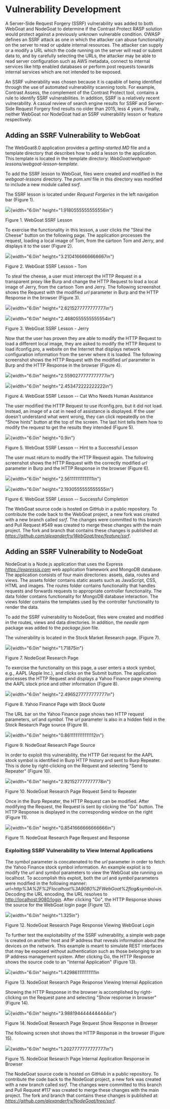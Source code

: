 # Vulnerability Development

A Server-Side Request Forgery (SSRF) vulnerability was added to both
WebGoat and NodeGoat to determine if the Contrast Protect RASP solution
would protect against a previously unknown vulnerable condition. OWASP defines an SSRF attack as one in which the attacker can abuse functionality on the server to read
or update internal resources. The attacker can supply or a modify a URL
which the code running on the server will read or submit data to, and by
carefully selecting the URLs, the attacker may be able to read server
configuration such as AWS metadata, connect to internal services like
http enabled databases or perform post requests towards internal
services which are not intended to be exposed.

An SSRF vulnerability was chosen because it is capable of being
identified through the use of automated vulnerability scanning tools.
For example, Contrast Assess, the complement of the Contrast Protect
tool, contains a rule to identify SSRF vulnerabilities. In addition,
SSRF is a relatively recent vulnerability. A casual review of search
engine results for SSRF and Server-Side Request Forgery find results no
older than 2015, less 4 years. Finally, neither WebGoat nor NodeGoat had
an SSRF vulnerability lesson or feature respectively.

## Adding an SSRF Vulnerability to WebGoat

The WebGoat8.0 application provides a *getting-started.MD* file and a
template directory that describes how to add a lesson to the
application. This template is located in the template directory:
*WebGoat/webgoat-lessons/webgoat-lesson-template*.

To add the SSRF lesson to WebGoat, files were created and modified in
the *webgoat-lessons* directory. The *pom.xml* file in this directory
was modified to include a new module called *ssrf*.

The SSRF lesson is located under *Request Forgeries* in the left navigation bar (Figure 1).

![](images/WG_WebGoat_SSRF_Lesson_Figure_1.png){width="6.0in" height="1.9180555555555556in"}

Figure 1. WebGoat SSRF Lesson

To exercise the functionality in this lesson, a user clicks the "Steal
the Cheese" button on the following page. The application processes the
request, loading a local image of Tom, from the cartoon Tom and Jerry,
and displays it to the user (Figure 2).

![](images/WG_WebGoat_SSRF_Lesson-Tom_Figure_2.png){width="6.0in" height="3.2104166666666667in"}

Figure 2. WebGoat SSRF Lesson - Tom

To steal the cheese, a user must intercept the HTTP Request in a
transparent proxy like Burp and change the HTTP Request to load a local
image of Jerry, from the cartoon Tom and Jerry. The following screenshot
shows the Request with the modified *url* parameter in Burp and the HTTP
Response in the browser (Figure 3).

![](images/WG_WebGoat_SSRF_Lesson-Jerry_HTTP_Response_Figure_3.png){width="6.0in" height="2.6215277777777777in"}

![](images/WG_WebGoat_SSRF_Lesson-Jerry_Figure_3.png){width="6.0in" height="2.4680555555555554in"}

Figure 3. WebGoat SSRF Lesson - Jerry

Now that the user has proven they are able to modify the HTTP Request to
load a different local image, they are asked to modify the HTTP Request
to load ifconfig.pro, a website on the Internet that displays network
configuration information from the server where it is loaded. The
following screenshot shows the HTTP Request with the modified *url*
parameter in Burp and the HTTP Response in the browser (Figure 4).

![](images/WG_WebGoat_SSRF_Lesson-Cat_HTTP_Request_Figure_4.png){width="6.0in" height="2.5590277777777777in"}

![](images/WG_WebGoat_SSRF_Lesson-Cat_Who_Needs_Human_Assistance_Figure_4.png){width="6.0in" height="2.453472222222222in"}

Figure 4. WebGoat SSRF Lesson -- Cat Who Needs Human Assistance

The user modified the HTTP Request to use ifconfig.pro, but it did not
load. Instead, an image of a cat in need of assistance is displayed. If the user
doesn't understand what went wrong, they can click repeatedly on the
"Show hints" button at the top of the screen. The last hint tells them
how to modify the request to get the results they intended (Figure 5).

![](images/WG_WebGoat_Lesson_Hint_to_a_Successful_Lesson_Figure_5.png){width="6.0in" height="0.9in"}

Figure 5. WebGoat SSRF Lesson -- Hint to a Successful Lesson

The user must return to modify the HTTP Request again. The following
screenshot shows the HTTP Request with the correctly modified *url*
parameter in Burp and the HTTP Response in the browser (Figure 6).

![](images/WG_WebGoat_Lesson_Successful_Completion_HTTP_Request_Figure_6.png){width="6.0in" height="2.561111111111111in"}

![](images/WG_WebGoat_Lesson_Successful_Completion_Figure_6.png){width="6.0in" height="2.1930555555555555in"}

Figure 6. WebGoat SSRF Lesson -- Successful Completion

The WebGoat source code is hosted on GitHub in a public
repository. To contribute the code back to the WebGoat project, a new
fork was created with a new branch called *ssrf*. The changes were
committed to this branch and Pull Request \#549 was created to merge
these changes with the main project. The fork and branch that contains
these changes is published at:
*https://github.com/alexanderfry/WebGoat/tree/feature/ssrf*.

## Adding an SSRF Vulnerability to NodeGoat

NodeGoat is a Node.js application that uses the Express
*<https://expressjs.com>* web application framework and MongoDB
database. The application consists of four main directories: assets,
data, routes and views. The assets folder contains static assets such as
JavaScript, CSS, HTML and images. The routes folder contains
functionality that handles requests and forwards requests to appropriate
controller functionality. The data folder contains functionality for
MongoDB database interaction. The views folder contains the templates
used by the controller functionality to render the data.

To add the SSRF vulnerability to NodeGoat,
files were created and modified in the routes, views and data
directories. In addition, the *needle* *npm* package was added to the
*package.json* file. 

The vulnerability is located in
the Stock Market Research page. (Figure 7).

![](images/NG_NodeGoat_Research_Page_Figure_7.png){width="6.0in" height="1.71875in"}

Figure 7. NodeGoat Research Page

To exercise the functionality on this page, a user enters a stock
symbol, e.g., AAPL (Apple Inc.), and clicks on the Submit button. The
application processes the HTTP Request and displays a Yahoo Finance page
showing the AAPL stock price and other information (Figure 8).

![](images/NG_NodeGoat_Yahoo_Finance_Page_with_Stock_Quote_Figure_8.png){width="6.0in" height="2.4965277777777777in"}

Figure 8. Yahoo Finance Page with Stock Quote

The URL bar on the Yahoo Finance page shows two HTTP request parameters,
*url* and *symbol*. The *url* parameter is also in a hidden field in the
Stock Research Page source (Figure 9).

![](images/NG_NodeGoat_Research_Page_Source_Figure_9.png){width="6.0in" height="0.8611111111111112in"}

Figure 9. NodeGoat Research Page Source

In order to exploit this vulnerability, the HTTP Get request for the
AAPL stock symbol is identified in Burp HTTP history and sent to Burp
Repeater. This is done by right-clicking on the Request and selecting
"Send to Repeater" (Figure 10).

![](images/NG_NodeGoat_Research_Page_Request_Send_to_Repeater_Figure_10.png){width="6.0in" height="2.921527777777778in"}

Figure 10. NodeGoat Research Page Request Send to Repeater

Once in the Burp Repeater, the HTTP Request can be modified. After
modifying the Request, the Request is sent by clicking the "Go" button.
The HTTP Response is displayed in the corresponding window on the right
(Figure 11).

![](images/NG_NodeGoat_Research_Page_Request_and_Response_Figure_11.png){width="6.0in" height="0.8541666666666666in"}

Figure 11. NodeGoat Research Page Request and Response

### Exploiting SSRF Vulnerability to View Internal Applications

The *symbol* parameter is concatenated to the *url* parameter in order
to fetch the Yahoo Finance stock symbol information. An example exploit
is to modify the *url* and *symbol* parameters to view the WebGoat site
running on localhost. To accomplish this exploit, both the *url* and
*symbol* parameters were modified in the following manner:
*url=http%3A%2F%2Flocalhost%3A9080%2FWebGoat%2flog&symbol=in*. Decoding
the URL encoding, the URL resolves to <http://localhost:9080/login>.
After clicking "Go", the HTTP Response shows the source for the WebGoat
login page (Figure 12).

![](images/NG_NodeGoat_Research_Page_Response_Viewing_WebGoat_Login_Figure_12.png){width="6.0in" height="1.325in"}

Figure 12. NodeGoat Research Page Response Viewing WebGoat Login

To further test the exploitability of the SSRF vulnerability, a simple
web page is created on another host and IP address that reveals
information about the devices on the network. This example is meant to
simulate REST interfaces that may be exposed without authentication such
as those belonging to an IP address management system. After clicking
Go, the HTTP Response shows the source code to an "Internal Application"
(Figure 13).

![](images/NG_NodeGoat_Research_Page_Response_Viewing_Internal_Application_Figure_13.png){width="6.0in" height="1.429861111111111in

Figure 13. NodeGoat Research Page Response Viewing Internal Application

Showing the HTTP Response in the browser is accomplished by
right-clicking on the Request pane and selecting "Show response in
browser" (Figure 14).

![](images/NG_NodeGoat_Research_Page_Request_Show_Response_in_Browser_Figure_14.png){width="6.0in" height="3.9881944444444444in"}

Figure 14. NodeGoat Research Page Request Show Response in Browser

The following screen shot shows the HTTP Response in the browser (Figure 15).

![](images/NG_NodeGoat_Research_Page_Internal_Application_Response_in_Browser_Figure_15.png){width="6.0in" height="1.2027777777777777in"}

Figure 15. NodeGoat Research Page Internal Application Response in
Browser

The NodeGoat source code is hosted on GitHub in a
public repository. To contribute the code back to the NodeGoat project, a new fork was created with a new branch called *ssrf*. The changes were committed to this branch and Pull Request \#117 was created to merge these changes with the main project. The fork and branch that contains these changes is published at:
*https://github.com/alexanderfry/NodeGoat/tree/ssrf*.